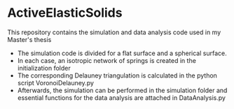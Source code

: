 # ActiveElasticSolids
This repository contains the simulation and data analysis code used in my Master's thesis


- The simulation code is divided for a flat surface and a spherical surface.
- In each case, an isotropic network of springs is created in the initialization folder
- The corresponding Delauney triangulation is calculated in the python script VoronoiDelauney.py
- Afterwards, the simulation can be performed in the simulation folder and essential functions for the data analysis are attached in DataAnalysis.py
